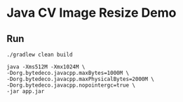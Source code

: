 # Java CV Image Resize Demo

## Run 

```
./gradlew clean build

java -Xms512M -Xmx1024M \
-Dorg.bytedeco.javacpp.maxBytes=1000M \
-Dorg.bytedeco.javacpp.maxPhysicalBytes=2000M \
-Dorg.bytedeco.javacpp.nopointergc=true \
-jar app.jar
```